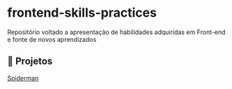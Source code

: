 # frontend-skills-practices
Repositório voltado a apresentação de habilidades adquiridas em Front-end e fonte de novos aprendizados 

## :open_file_folder: Projetos
[Spiderman](https://github.com/rodrigo-b-silva/frontend-skills-practices/blob/main/projetos/spiderman/spiderman.md)
